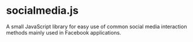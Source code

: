 socialmedia.js
==============

A small JavaScript library for easy use of common social media interaction methods mainly used in Facebook applications.